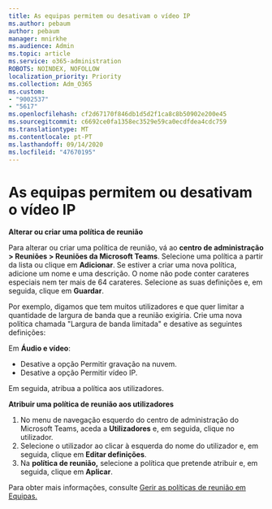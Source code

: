 ```yaml
---
title: As equipas permitem ou desativam o vídeo IP
ms.author: pebaum
author: pebaum
manager: mnirkhe
ms.audience: Admin
ms.topic: article
ms.service: o365-administration
ROBOTS: NOINDEX, NOFOLLOW
localization_priority: Priority
ms.collection: Adm_O365
ms.custom:
- "9002537"
- "5617"
ms.openlocfilehash: cf2d67170f846db1d5d2f1ca8c8b50902e200e45
ms.sourcegitcommit: c6692ce0fa1358ec3529e59ca0ecdfdea4cdc759
ms.translationtype: MT
ms.contentlocale: pt-PT
ms.lasthandoff: 09/14/2020
ms.locfileid: "47670195"
---
```

# <a name="teams-allow-or-disable-ip-video"></a>As equipas permitem ou desativam o vídeo IP

**Alterar ou criar uma política de reunião**

Para alterar ou criar uma política de reunião, vá ao **centro de administração > Reuniões > Reuniões da Microsoft Teams**. Selecione uma política a partir da lista ou clique em **Adicionar**. Se estiver a criar uma nova política, adicione um nome e uma descrição. O nome não pode conter carateres especiais nem ter mais de 64 carateres. Selecione as suas definições e, em seguida, clique em **Guardar**.

Por exemplo, digamos que tem muitos utilizadores e que quer limitar a quantidade de largura de banda que a reunião exigiria. Crie uma nova política chamada "Largura de banda limitada" e desative as seguintes definições:

Em **Áudio e vídeo**:

- Desative a opção Permitir gravação na nuvem.
- Desative a opção Permitir vídeo IP.

Em seguida, atribua a política aos utilizadores.

**Atribuir uma política de reunião aos utilizadores**

1. No menu de navegação esquerdo do centro de administração do Microsoft Teams, aceda a **Utilizadores** e, em seguida, clique no utilizador.
2. Selecione o utilizador ao clicar à esquerda do nome do utilizador e, em seguida, clique em **Editar definições**.
3. Na **política de reunião,** selecione a política que pretende atribuir e, em seguida, clique em **Aplicar**.

Para obter mais informações, consulte [Gerir as políticas de reunião em Equipas.](https://docs.microsoft.com/microsoftteams/meeting-policies-in-teams)
